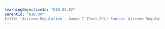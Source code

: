 ```yaml
---
learningObjectiveId: "010.04.02"
parentId: "010.04"
title: "Aircrew Regulation - Annex I (Part-FCL) Source: Aircrew Regulation"
---
```

